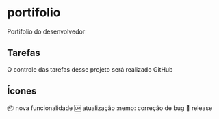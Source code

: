# portifolio
Portifolio do desenvolvedor

## Tarefas

O controle das tarefas desse projeto será realizado GitHub

## Ícones

:package: nova funcionalidade
:up: atualização
:nemo: correção de bug
:checkered_flag: release